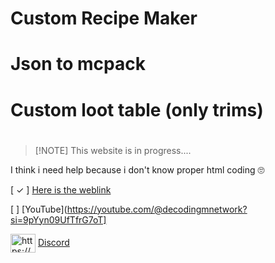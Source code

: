 # Custom Recipe Maker
# Json to mcpack
# Custom loot table (only trims)
# 
>  [!NOTE]
> This website is in progress....

I think i need help because i don't know proper html coding 🙄

[ ✓ ] [Here is the weblink](https://postofficeinsurance.github.io/-WebTool-Custom-Recipe-Maker/)

[ ]  [YouTube](https://youtube.com/@decodingmnetwork?si=9pYyn09UfTfrG7oT]

 <a href="https://discord.gg/https://discord.gg/jx4p9x9fQv" target="blank"><img align="center" src="https://raw.githubusercontent.com/rahuldkjain/github-profile-readme-generator/master/src/images/icons/Social/discord.svg" alt="https://discord.gg/jx4p9x9fQv" height="30" width="40" /></a> [Discord](https://discord.gg/https://discord.gg/jx4p9x9fQv)
